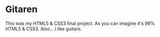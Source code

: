 # Gitaren 
This was my HTML5 & CSS3 final project. As you can imagine it's 99% HTML5 & CSS3. Also....I like guitars. 
